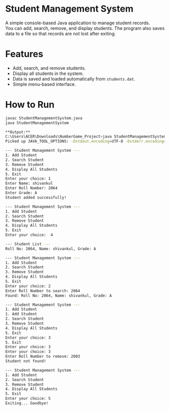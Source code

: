 # Student Management System

A simple console-based Java application to manage student records.  
You can add, search, remove, and display students. The program also saves data to a file so that records are not lost after exiting.

# Features
- Add, search, and remove students.
- Display all students in the system.
- Data is saved and loaded automatically from `students.dat`.
- Simple menu-based interface.

# How to Run
```bash
javac StudentManagementSystem.java
java StudentManagementSystem

**Output:**
C:\Users\ACER\Downloads\NumberGame_Project>java StudentManagementSystem
Picked up JAVA_TOOL_OPTIONS: -Dstdout.encoding=UTF-8 -Dstderr.encoding=UTF-8

--- Student Management System ---
1. Add Student
2. Search Student
3. Remove Student
4. Display All Students
5. Exit
Enter your choice: 1
Enter Name: shivankul
Enter Roll Number: 2064
Enter Grade: A
Student added successfully!

--- Student Management System ---
1. Add Student
2. Search Student
3. Remove Student
4. Display All Students
5. Exit
Enter your choice:  4

--- Student List ---
Roll No: 2064, Name: shivankul, Grade: A

--- Student Management System ---
1. Add Student
2. Search Student
3. Remove Student
4. Display All Students
5. Exit
Enter your choice: 2
Enter Roll Number to search: 2064
Found: Roll No: 2064, Name: shivankul, Grade: A

--- Student Management System ---
1. Add Student
1. Add Student
2. Search Student
3. Remove Student
4. Display All Students
5. Exit
Enter your choice: 3
5. Exit
Enter your choice: 3
Enter your choice: 3
Enter Roll Number to remove: 2003
Student not found!

--- Student Management System ---
1. Add Student
2. Search Student
3. Remove Student
4. Display All Students
5. Exit
Enter your choice: 5
Exiting... Goodbye!










